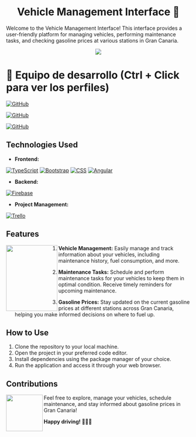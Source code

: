 <h1 align="center">Vehicle Management Interface 🚗</h1>

Welcome to the Vehicle Management Interface! This interface provides a user-friendly platform for managing vehicles, performing maintenance tasks, and checking gasoline prices at various stations in Gran Canaria.
<p align="center">
  <img src="https://github.com/AlejandroDavidArzolaSaavedra/Vehicle-Management-App/assets/90756437/3c76a07d-372c-42ec-9458-697d885dc6e9">
  <!--<img src="https://i.imgur.com/9kTyuSJ.png">-->
</p>

# 👥 Equipo de desarrollo (Ctrl + Click para ver los perfiles)

[![GitHub](https://img.shields.io/badge/GitHub-O%20love%20-purple?style=flat-square&logo=github)](https://github.com/o-love)

[![GitHub](https://img.shields.io/badge/GitHub-Alejandro%20David%20Arzola%20Saavedra-blue?style=flat-square&logo=github)](https://github.com/AlejandroDavidArzolaSaavedra)

[![GitHub](https://img.shields.io/badge/GitHub-Cesar%20Jose%20Delgado%20Suarez-orange?style=flat-square&logo=github)](https://github.com/CesarJoseDelgadoSuarez)


## Technologies Used

- **Frontend:**

[![TypeScript](https://img.shields.io/badge/TypeScript-%23007ACC?style=for-the-badge&logo=typescript&logoColor=white)](Link_A_Tu_Pagina_De_TypeScript)
[![Bootstrap](https://img.shields.io/badge/Bootstrap-%23563D7C?style=for-the-badge&logo=bootstrap&logoColor=white)](Link_A_Tu_Pagina_De_Bootstrap)
[![CSS](https://img.shields.io/badge/CSS-%231572B6?style=for-the-badge&logo=css3&logoColor=white)](Link_A_Tu_Pagina_De_CSS)
[![Angular](https://img.shields.io/badge/Angular-%23DD0031?style=for-the-badge&logo=angular&logoColor=white)](Link_A_Tu_Pagina_De_Angular)

- **Backend:**

[![Firebase](https://img.shields.io/badge/Firebase-%23FFCA28?style=for-the-badge&logo=firebase&logoColor=black)](Link_A_Tu_Pagina_De_Firebase)

- **Project Management:**

[![Trello](https://img.shields.io/badge/Trello-%231E90FF?style=for-the-badge&logo=trello&logoColor=white)](Link_A_Tu_Pagina_De_Trello)

## Features

<img align="left" width="140" height="180" src="https://github.com/AlejandroDavidArzolaSaavedra/Vehicle-Management-App/assets/90756437/1166e506-3fb8-4a56-b781-d97a4e7a9cd5"/>

1. **Vehicle Management:** Easily manage and track information about your vehicles, including maintenance history, fuel consumption, and more.

2. **Maintenance Tasks:** Schedule and perform maintenance tasks for your vehicles to keep them in optimal condition. Receive timely reminders for upcoming maintenance.

3. **Gasoline Prices:** Stay updated on the current gasoline prices at different stations across Gran Canaria, helping you make informed decisions on where to fuel up.

## How to Use

1. Clone the repository to your local machine.
2. Open the project in your preferred code editor.
3. Install dependencies using the package manager of your choice.
4. Run the application and access it through your web browser.

## Contributions
<img align="left" width="100" height="100" src="https://github.com/AlejandroDavidArzolaSaavedra/Kata-Working-With-Sqlite/assets/90756437/f83020eb-76e4-4224-87e4-ae2a2d370b05g">
Feel free to explore, manage your vehicles, schedule maintenance, and stay informed about gasoline prices in Gran Canaria!

**Happy driving! 🚗🔧⛽**

